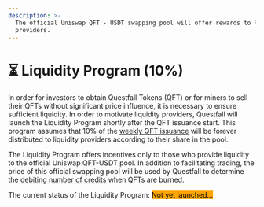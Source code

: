 ```yaml
---
description: >-
  The official Uniswap QFT - USDT swapping pool will offer rewards to liquidity
  providers.
---
```


# ⏳ Liquidity Program (10%)

In order for investors to obtain Questfall Tokens (QFT) or for miners to sell their QFTs without significant price influence, it is necessary to ensure sufficient liquidity. In order to motivate liquidity providers, Questfall will launch the Liquidity Program shortly after the QFT issuance start. This program assumes that 10% of the [weekly QFT issuance](../tokenomics/questfall-tokens-qft.md) will be forever distributed to liquidity providers according to their share in the pool.

The Liquidity Program offers incentives only to those who provide liquidity to the official Uniswap QFT-USDT pool. In addition to facilitating trading, the price of this official swapping pool will be used by Questfall to determine the[ debiting number of credits](../tokenomics/credits-off-chain.md) when QFTs are burned.



The current status of the Liquidity Program: <mark style="background-color:orange;">Not yet launched...</mark>&#x20;
